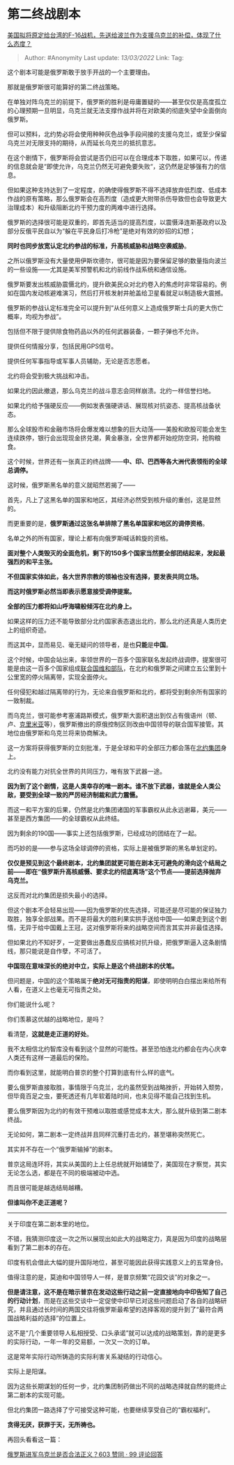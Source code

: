 # 第二终战剧本
[美国拟将原定给台湾的F-16战机，先送给波兰作为支援乌克兰的补偿，体现了什么态度？](https://www.zhihu.com/question/520558368/answer/2379277039)

> Author: #Anonymity 
> Last update: *13/03/2022* 
> Link:
> Tag:  
 

这个剧本可能是俄罗斯敢于放手开战的一个主要理由。

那就是俄罗斯很可能算好的第二终战策略。

在单独对阵乌克兰的前提下，俄罗斯的胜利是毋庸置疑的——甚至仅仅是高度孤立的心理预期一旦明显，乌克兰就无法支撑作战并将在对欧美的彻底失望中全面倒向俄罗斯。

但可以预料，北约势必将会使用种种灰色战争手段间接的支援乌克兰，或至少保留乌克兰对无限支持的期待，从而延长乌克兰的抵抗意志。

在这个剧情下，俄罗斯将会尝试是否仍旧可以在合理成本下取胜，如果可以，传递的信息就会是“即使允许，乌克兰仍然无可避免要失败“，这仍然是足够强有力的信息。

但如果这种支持达到了一定程度，的确使得俄罗斯不得不选择放弃低烈度、低成本作战的原有策略，那么俄罗斯会在高烈度（造成更大附带杀伤导致但也会导致更大治理成本）和升级阻断北约干预力度的两难中进行选择。

俄罗斯的选择很可能是双重的，即首先适当的提高烈度，以震慑泽连斯基政府以及部分反俄平民自以为“躲在平民身后打冷枪”是绝对有效的妙招的幻想；

**同时也同步放宽认定北约参战的标准，升高核威胁和战略空袭威胁**。

之所以俄罗斯没有大量使用伊斯坎德尔，很可能是因为要保留足够的数量指向波兰的一些设施——尤其是美军预警机和北约前线作战系统和通信设施。

俄罗斯要发出核威胁震慑北约，提升欧美民众对北约卷入的焦虑时非常容易的。例如在国内发动核避难演习，然后打开核发射井舱盖给卫星看就足以制造极大震撼。

俄罗斯的参战认定标准完全可以提升到“从任何意义上造成俄罗斯士兵的更大伤亡概率，均视为参战”。

包括但不限于提供除食物药品以外的任何武器装备，一颗子弹也不允许。

提供任何情报分享，包括民用GPS信号。

提供任何军事指导或军事人员辅助，无论是否志愿者。

北约将会受到极大挑战和冲击。

如果北约因此撤退，那么乌克兰的战斗意志会同样崩溃。北约一样信誉扫地。

如果北约给予强硬反应——例如发表强硬讲话、展现核对抗姿态、提高核战备状态。

那么全球股市和金融市场将会爆发难以想象的巨大动荡——美股和欧股可能会发生连续跌停，银行会出现现金挤兑潮，黄金暴涨，全世界都开始挖防空洞，抢购粮食。

这个时候，世界还有一张真正的终战牌——**中、印、巴西等各大洲代表领衔的全球总调停。**

这时候，俄罗斯黑名单的意义就昭然若揭了——

首先，凡上了这黑名单的国家和地区，其经济必然受到核升级的重创，这是显然的。

而更重要的是，**俄罗斯通过这张名单排除了黑名单国家和地区的调停资格**。

名单之外的所有国家，理论上都有向俄罗斯喊话斡旋的资格。

**面对整个人类毁灭的全面危机，剩下的150多个国家当然要全部团结起来，发起最强烈的和平主张。**

**不但国家实体如此，各大世界宗教的领袖也没有选择，要发表共同立场。**

**而这时俄罗斯必然当即表示愿意接受调停提案。**

**全部的压力都将如山呼海啸般倾泻在北约身上。**

如果这样的压力还不能导致部分北约国家表态退出北约，那么北约还真是人类历史上的组织奇迹。

  

而这其中，显而易见、毫无疑问的领导者，是也**只能**是**中国**。

这个时候，中国会站出来，率领世界的一百多个国家联名发起终战调停，提案很可能是由这一百多个国家组成[联合国维和部队](https://www.zhihu.com/search?q=%E8%81%94%E5%90%88%E5%9B%BD%E7%BB%B4%E5%92%8C%E9%83%A8%E9%98%9F&search_source=Entity&hybrid_search_source=Entity&hybrid_search_extra=%7B%22sourceType%22%3A%22answer%22%2C%22sourceId%22%3A2379277039%7D)，在北约和俄罗斯之间建立五公里到十公里宽的停火隔离带，实现全面停火。

任何侵犯和越过隔离带的行为，无论来自俄罗斯和北约，都将受到剩余所有国家的一致制裁。

而乌克兰，很可能参考塞浦路斯模式，俄罗斯大面积退出到仅占有俄语州（顿、卢、[克里米亚](https://www.zhihu.com/search?q=%E5%85%8B%E9%87%8C%E7%B1%B3%E4%BA%9A&search_source=Entity&hybrid_search_source=Entity&hybrid_search_extra=%7B%22sourceType%22%3A%22answer%22%2C%22sourceId%22%3A2379277039%7D)等），俄罗斯撤出的原俄控制区则改由中国领导的联合国军接管。其地位由俄罗斯和乌克兰将来协商解决。

这一方案将获得俄罗斯的立刻批准，于是全球和平的全部压力都会落在[北约集团](https://www.zhihu.com/search?q=%E5%8C%97%E7%BA%A6%E9%9B%86%E5%9B%A2&search_source=Entity&hybrid_search_source=Entity&hybrid_search_extra=%7B%22sourceType%22%3A%22answer%22%2C%22sourceId%22%3A2379277039%7D)身上。

北约没有能力对抗全世界的共同压力，唯有放下武器一途。

**因为到了这个剧情，这是人类幸存的唯一剧本。谁不放下武器，谁就是全人类公敌，要受到全球一致的严厉经济制裁和武力震慑。**

而这一和平方案的后果，仍然是北约集团诸国的军事霸权从此永远谢幕，美元——甚至是西方集团——的全球霸权从此终结。

因为剩余的190国——事实上还包括俄罗斯，已经成功的团结在了一起。

而巧妙的是——参与这场全球调停的资格，实际上是被俄罗斯的黑名单划定的。

  

**仅仅是预见到这个最终剧本，北约集团就更可能在剧本无可避免的滑向这个结局之前——即在“俄罗斯升高核威慑、要求北约彻底离场”这个节点——提前选择抛弃乌克兰。**

这反而对北约集团是损失最小的选择。

  

但这个剧本不会轻易出现——因为俄罗斯的优先选择，可能还是尽可能的保证独力取胜，独享全部战果。而不是将最大的胜利果实拱手送给中国——如果走到这个剧情，无异于给中国戴上王冠，这对俄罗斯将来的战略空间而言其实并非最佳选择。

但如果北约不知好歹，一定要做出愚蠢反应搞核对抗升级，把俄罗斯逼入这条剧情线，那只能说是自作孽，不可活了。

  

**中国现在意味深长的绝对中立，实际上是这个终战剧本的伏笔。**

但问题是，中国的这个策略属于**绝对无可指责的阳谋**，即使明明白白摆出来给所有人看，在道义上也毫无可指责之处。

你们能说什么呢？

你们羡慕这优越的战略地位，是吗？

看清楚，**这就是走正道的好处**。

  

我不太相信北约智库没有看到这个显然的可能性。甚至恐怕连北约都会在内心庆幸人类还有这样一道最后的保险。

  

而你看到这里，就能明白普京的整个打算到底有什么样的底气。

要么俄罗斯直接取胜，事情限于乌克兰，北约虽然受到战略挫折，开始转入颓势，但毕竟百足之虫，要死透还有几年软着陆时间，也未见得不能自己找到生机。

要么俄罗斯因为北约的有效干预难以取胜或感觉成本太大，那么就升级到第二剧本终战。

无论如何，第二剧本一定终战并且同样沉重打击北约，甚至堪称突然死亡。

其实并不存在一个“俄罗斯输掉”的剧本。

普京这局连环将，其实从美国的上上任总统就开始铺垫了，美国现在才察觉，其实无论怎么选，都是在不同的极端被动中选。

而且很可能是越选结局越糟。

**但谁叫你不走正道呢？**

---

关于印度在第二剧本里的地位。

不错，我猜测印度这一次之所以展现出如此大的战略定力，真是因为印度的战略层看到了第二剧本的存在。

印度有机会借此大幅的提升国际地位，甚至可能因此获得实践意义上的五常身份。

值得注意的是，莫迪和中国领导人一样，是普京频繁“花园交谈”的对象之一。

**但是请注意，这不是在暗示普京在发动这些行动之前一定直接地向中印告知了自己的行动计划**，而是在这些交谈中一定促使中印早已对这些问题启动了各自的战略研究，并且通过长时间的两国交往将俄罗斯最希望的选择客观的提升到了“最符合两国战略利益的选择”的位置上。

这不是“几个重要领导人私相授受、口头承诺”就可以达成的战略策划，靠的是更多的实际行动，一年一年的交易额，一次又一次的订单。

这是常年实际行动所铸造的实际利害关系凝结的行动信心。

实际上是阳谋。

因为这些长期谋划的任何一步，北约集团制药做出不同的战略选择就自然的能终止第二剧本的实现可能。

但北约集团一路选择了宁可接受这种可能，也要继续享受自己的“霸权福利”。

**贪得无厌，获罪于天，无所祷也。**

  

再回头看看这一篇：

[俄罗斯进军乌克兰是否合法正义？603 赞同 · 99 评论回答](https://www.zhihu.com/question/518517937/answer/2374713334)